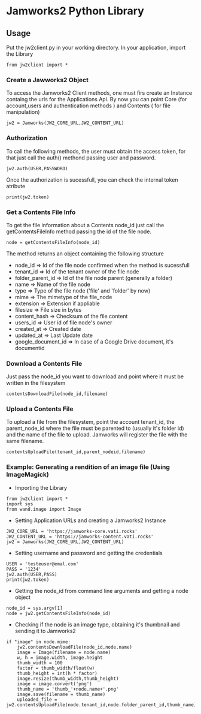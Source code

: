 # Jamworks2 Python Library # 

## Usage ##

Put the jw2client.py in your working directory.
In your application, import the Library 

```
from jw2client import *
```

### Create a Jawworks2 Object ###

To access the Jamworks2 Client methods, one must firs create an Instance containg the urls for the Applications Api. By now you can point Core (for account,users and authentication methods ) and Contents ( for file manipulation)

```
jw2 = Jamworks(JW2_CORE_URL,JW2_CONTENT_URL)
```

### Authorization ###

To call the following methods, the user must obtain the access token, for that just call the auth() methond passing user and password.

```
jw2.auth(USER,PASSWORD)
```

Once the authorization is sucessfull, you can check the internal token atribute 

```
print(jw2.token)
```

### Get a Contents File Info ###
To get the file information about a Contents node_id just call the getContentsFileInfo method passing the id of the file node.

```
node = getContentsFileInfo(node_id)
```

The method returns an object containing the following structure
* node_id => Id of the file node confirmed when the method is sucessfull
* tenant_id => Id of the tenant owner of the file node
* folder_parent_id => Id of the file node parent (generally a folder)
* name => Name of the file node 
* type => Type of the file node ('file'  and 'folder' by now)
* mime => The mimetype of the file_node
* extension => Extension if appliable
* filesize => File size in bytes
* content_hash => Checksum of the file content
* users_id => User id of file node's owner 
* created_at => Created date
* updated_at => Last Update date
* google_document_id => In case of a Google Drive document, it's documentid


### Download a Contents File ###

Just pass the node_id you want to download and point where it must be written in the filesystem

```
contentsDownloadFile(node_id,filename)
```

### Upload a Contents File ###

To upload a file from the filesystem, point the account tenant_id, the parent_node_id where the file must be parented to (usually it's folder id) and the name of the file to upload. Jamworks will register the file with the same filename. 

```
contentsUploadFile(tenant_id,parent_nodeid,filename)
```


### Example: Generating a rendition of an image file (Using ImageMagick) ###


* Importing the Library
```
from jw2client import *
import sys
from wand.image import Image
``` 

* Setting Application URLs and creating a Jamworks2 Instance
```
JW2_CORE_URL = 'https://jamworks-core.vati.rocks'
JW2_CONTENT_URL = 'https://jamworks-content.vati.rocks'
jw2 = Jamworks(JW2_CORE_URL,JW2_CONTENT_URL)
```

* Setting username and password and getting the credentials
```
USER = 'testeuser@emal.com'
PASS = '1234' 
jw2.auth(USER,PASS)
print(jw2.token)
```

* Getting the node_id from command line arguments and getting a node object
```
node_id = sys.argv[1]
node = jw2.getContentsFileInfo(node_id)
```

* Checking if the node is an image type, obtaining it's thumbnail and sending it to Jamworks2
```
if "image" in node.mime:
    jw2.contentsDownloadFile(node_id,node.name)
    image = Image(filename = node.name)
    w, h = image.width, image.height
    thumb_width = 100
    factor = thumb_width/float(w)
    thumb_height = int(h * factor)
    image.resize(thumb_width,thumb_height)
    image = image.convert('png')
    thumb_name = 'thumb_'+node.name+'.png'
    image.save(filename = thumb_name)
    uploaded_file = jw2.contentsUploadFile(node.tenant_id,node.folder_parent_id,thumb_name)
```



